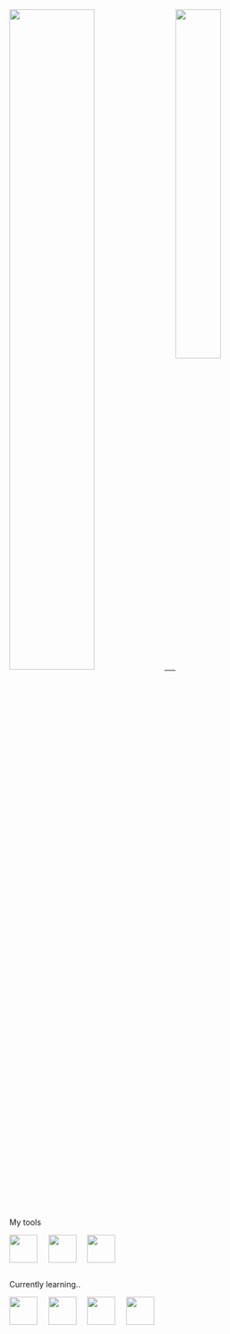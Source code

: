 ##
<div>
  <a href="https://github.com/FelipeJozala">
    <img width="55%" src="https://github-readme-stats.vercel.app/api?username=felipejozala&count_private=true&theme=dark&show_icons=true"/>&nbsp;&nbsp;&nbsp;&nbsp;
    <img width="40%"  align="top" src="https://github-readme-stats.vercel.app/api/top-langs/?username=FelipeJozala&layout=compact&langs_count=6&theme=dark"/>
  </a>
</div>  
<div>
  <p>My tools<p>
   <img align="center" height="50em" src="https://cdn.jsdelivr.net/gh/devicons/devicon/icons/javascript/javascript-plain.svg" />&nbsp;&nbsp;&nbsp;&nbsp;
   <img align="center" height="50em" src="https://cdn.jsdelivr.net/gh/devicons/devicon/icons/html5/html5-original.svg" />&nbsp;&nbsp;&nbsp;&nbsp;
   <img align="center" height="50em" src="https://cdn.jsdelivr.net/gh/devicons/devicon/icons/css3/css3-original.svg" />&nbsp;&nbsp;&nbsp;&nbsp;
</div>

  ##
  
<div style="display: inline_block">
  <p>Currently learning..</p>
  <img align="center" height="50em" src="https://cdn.jsdelivr.net/gh/devicons/devicon/icons/nodejs/nodejs-original.svg" />&nbsp;&nbsp;&nbsp;&nbsp;
  <img align="center" height="50em" src="https://cdn.jsdelivr.net/gh/devicons/devicon/icons/react/react-original.svg" />&nbsp;&nbsp;&nbsp;&nbsp;
  <img align="center" height="50em" src="https://cdn.jsdelivr.net/gh/devicons/devicon/icons/git/git-original.svg" />&nbsp;&nbsp;&nbsp;&nbsp;
  <img align="center" height="50em" style="color: #fffff" src="https://cdn.jsdelivr.net/gh/devicons/devicon/icons/nextjs/nextjs-original-wordmark.svg"    />&nbsp;&nbsp;&nbsp;&nbsp;
</div>
